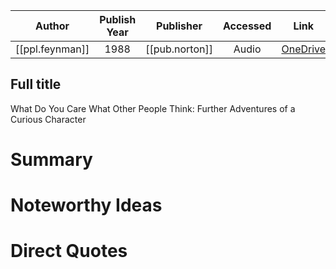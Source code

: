

| Author | Publish Year | Publisher | Accessed | Link |
| :-------: | :------------:|:------------:|:------:| :---: |
| [[ppl.feynman]] | 1988 | [[pub.norton]] | Audio | [OneDrive](https://onedrive.live.com/?id=ffb86e766ae46438%210%2AL0xpdmVGb2xkZXJzL0RvY3VtZW50cy9GZXlubWFuL1doYXRfRG9fWW91X0NhcmVfV2hhdF9PdGhlcl9QZW9wbGVfVGhpbms&cid=FFB86E766AE46438) |

## Full title

What Do You Care What Other People Think: Further Adventures of a Curious Character

# Summary

# Noteworthy Ideas

# Direct Quotes

